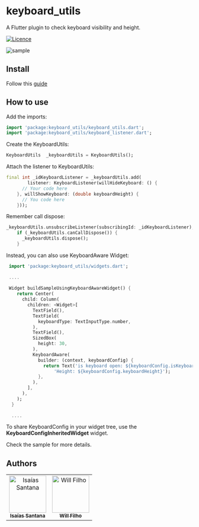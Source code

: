 # keyboard_utils

A Flutter plugin to check keyboard visibility and height.

[![Licence](https://img.shields.io/dub/l/vibe-d.svg?maxAge=2592000)](https://opensource.org/licenses/MIT)

![sample](https://i.imgur.com/OgictdS.gif)

## Install

Follow this [guide](https://pub.dev/packages/keyboard_utils/#-installing-tab-) 

## How to use

Add the imports:
```dart
import 'package:keyboard_utils/keyboard_utils.dart';
import 'package:keyboard_utils/keyboard_listener.dart';
```
Create the KeyboardUtils:
```dart
KeyboardUtils  _keyboardUtils = KeyboardUtils();
```

Attach the listener to KeyboardUtils:

```dart
final int _idKeyboardListener = _keyboardUtils.add(
        listener: KeyboardListener(willHideKeyboard: () {
      // Your code here
    }, willShowKeyboard: (double keyboardHeight) {
      // You code here
    }));
```

Remember call dispose:
```dart
_keyboardUtils.unsubscribeListener(subscribingId: _idKeyboardListener);
    if (_keyboardUtils.canCallDispose()) {
      _keyboardUtils.dispose();
    }
```

Instead, you can also use KeyboardAware Widget:

```dart
 import 'package:keyboard_utils/widgets.dart';
 
 ....
 
 Widget buildSampleUsingKeyboardAwareWidget() {
    return Center(
      child: Column(
        children: <Widget>[
          TextField(),
          TextField(
            keyboardType: TextInputType.number,
          ),
          TextField(),
          SizedBox(
            height: 30,
          ),
          KeyboardAware(
            builder: (context, keyboardConfig) {
              return Text('is keyboard open: ${keyboardConfig.isKeyboardOpen}\n'
                  'Height: ${keyboardConfig.keyboardHeight}');
            },
          ),
        ],
      ),
    );
  }
  
  ....
```

To share KeyboardConfig in your widget tree, use the **KeyboardConfigInheritedWidget** widget.

Check the sample for more details.

## Authors

<table>
  <tr>
    <td align="center"><a href="https://github.com/IsaiasSantana"><img src="https://avatars3.githubusercontent.com/u/18197600?s=460&v=4" width="100px;" alt="Isaías Santana"/><br /><sub><b>Isaías Santana</b></td>
 
   <td align="center"><a href="https://github.com/wilfilho"><img src="https://avatars2.githubusercontent.com/u/4473670?s=400&v=4" width="100px;" alt="Will Filho"/><br /><sub><b>Will Filho</b></td>
  </tr>
</table>
